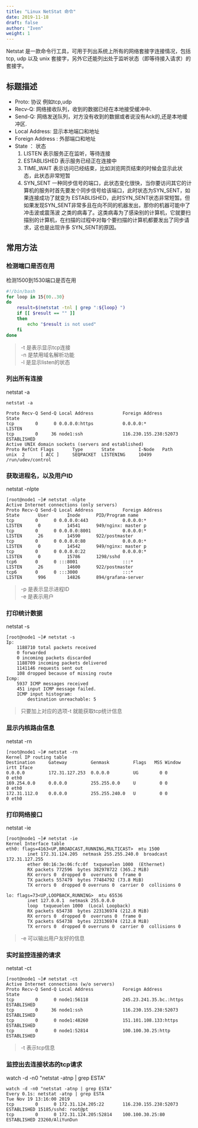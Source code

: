 ```yaml
---
title: "Linux NetStat 命令"
date: 2019-11-18
draft: false
author: "Iven"
weight: 1
---
```


Netstat 是一款命令行工具，可用于列出系统上所有的网络套接字连接情况，包括 tcp, udp 以及 unix 套接字，另外它还能列出处于监听状态（即等待接入请求）的套接字。
<!--more-->

## 标题描述
- Proto: 协议 例如tcp,udp 
- Recv-Q: 网络接收队列，收到的数据已经在本地接受缓冲中.
- Send-Q: 网络发送队列，对方没有收到的数据或者说没有Ack的,还是本地缓冲区.
- Local Address: 显示本地端口和地址
- Foreign Address : 外部端口和地址
- State ： 状态
    1. LISTEN 表示服务正在监听，等待连接
    2. ESTABLISHED 表示服务已经正在连接中 
    3. TIME_WAIT 表示访问已经结束，比如浏览网页结束的时候会显示此状态，此状态非常短暂
    4. SYN_SENT 一种同步信号的端口，此状态变化很快，当你要访问其它的计算机的服务时首先要发个同步信号给该端口，此时状态为SYN_SENT，如果连接成功了就变为 ESTABLISHED，此时SYN_SENT状态非常短暂。但如果发现SYN_SENT非常多且在向不同的机器发出，那你的机器可能中了冲击波或震荡波 之类的病毒了。这类病毒为了感染别的计算机，它就要扫描别的计算机，在扫描的过程中对每个要扫描的计算机都要发出了同步请求，这也是出现许多 SYN_SENT的原因。

## 常用方法
### 检测端口是否在用
检测1500到1530端口是否在用
```bash
#!/bin/bash
for loop in 15{00..30}
do
    result=$(netstat -tnl | grep ":${loop} ")
    if [[ $result == "" ]]
    then
        echo "$result is not used"
    fi
done 
```
> -t 是表示显示tcp连接  
-n 是禁用域名解析功能  
-l 是显示listen的状态

### 列出所有连接
netstat -a
```text 
netstat -a 

Proto Recv-Q Send-Q Local Address           Foreign Address         State
tcp        0      0 0.0.0.0:https           0.0.0.0:*               LISTEN
tcp        0     36 node1:ssh               116.230.155.238:52073   ESTABLISHED
Active UNIX domain sockets (servers and established)
Proto RefCnt Flags       Type       State         I-Node   Path
unix  2      [ ACC ]     SEQPACKET  LISTENING     10499    /run/udev/control
```

### 获取进程名，以及用户ID 
netstat -nlpte
```text
[root@node1 ~]# netstat -nlpte
Active Internet connections (only servers)
Proto Recv-Q Send-Q Local Address           Foreign Address         State       User       Inode      PID/Program name
tcp        0      0 0.0.0.0:443             0.0.0.0:*               LISTEN      0          14541      949/nginx: master p
tcp        0      0 0.0.0.0:8001            0.0.0.0:*               LISTEN      26         14590      922/postmaster
tcp        0      0 0.0.0.0:80              0.0.0.0:*               LISTEN      0          14542      949/nginx: master p
tcp        0      0 0.0.0.0:22              0.0.0.0:*               LISTEN      0          15786      1298/sshd
tcp6       0      0 :::8001                 :::*                    LISTEN      26         14600      922/postmaster
tcp6       0      0 :::3000                 :::*                    LISTEN      996        14826      894/grafana-server
```
> -p 是表示显示进程ID  
-e 是表示用户

### 打印统计数据
netstat -s
```text
[root@node1 ~]# netstat -s
Ip:
    1188710 total packets received
    0 forwarded
    0 incoming packets discarded
    1188709 incoming packets delivered
    1141146 requests sent out
    108 dropped because of missing route
Icmp:
    5937 ICMP messages received
    451 input ICMP message failed.
    ICMP input histogram:
        destination unreachable: 5
```
> 只要加上对应的选项-t 就能获取tcp统计信息


### 显示内核路由信息
netstat -rn
```text
[root@node1 ~]# netstat -rn
Kernel IP routing table
Destination     Gateway         Genmask         Flags   MSS Window  irtt Iface
0.0.0.0         172.31.127.253  0.0.0.0         UG        0 0          0 eth0
169.254.0.0     0.0.0.0         255.255.0.0     U         0 0          0 eth0
172.31.112.0    0.0.0.0         255.255.240.0   U         0 0          0 eth0
```

### 打印网络接口
netstat -ie 
```text
[root@node1 ~]# netstat -ie
Kernel Interface table
eth0: flags=4163<UP,BROADCAST,RUNNING,MULTICAST>  mtu 1500
        inet 172.31.124.205  netmask 255.255.240.0  broadcast 172.31.127.255
        ether 00:16:3e:06:fc:0f  txqueuelen 1000  (Ethernet)
        RX packets 772596  bytes 382978722 (365.2 MiB)
        RX errors 0  dropped 0  overruns 0  frame 0
        TX packets 557479  bytes 77484792 (73.8 MiB)
        TX errors 0  dropped 0 overruns 0  carrier 0  collisions 0

lo: flags=73<UP,LOOPBACK,RUNNING>  mtu 65536
        inet 127.0.0.1  netmask 255.0.0.0
        loop  txqueuelen 1000  (Local Loopback)
        RX packets 654738  bytes 223136974 (212.8 MiB)
        RX errors 0  dropped 0  overruns 0  frame 0
        TX packets 654738  bytes 223136974 (212.8 MiB)
        TX errors 0  dropped 0 overruns 0  carrier 0  collisions 0
```
> -e 可以输出用户友好的信息

### 实时监控连接的请求
netstat -ct 
```text
[root@node1 ~]# netstat -ct
Active Internet connections (w/o servers)
Proto Recv-Q Send-Q Local Address           Foreign Address         State
tcp        0      0 node1:56118             245.23.241.35.bc.:https ESTABLISHED
tcp        0     36 node1:ssh               116.230.155.238:52073   ESTABLISHED
tcp        0      0 node1:48260             151.101.108.133:https   ESTABLISHED
tcp        0      0 node1:52814             100.100.30.25:http      ESTABLISHED
```
> -t 表示tcp信息


### 监控出去连接状态的tcp请求
watch -d -n0 "netstat -atnp | grep ESTA"
```text
watch -d -n0 "netstat -atnp | grep ESTA"
Every 0.1s: netstat -atnp | grep ESTA                                                                                                                                                                       Tue Nov 19 13:16:00 2019
tcp        0      0 172.31.124.205:22       116.230.155.238:52073   ESTABLISHED 15185/sshd: root@pt
tcp        0      0 172.31.124.205:52814    100.100.30.25:80        ESTABLISHED 23260/AliYunDun
```